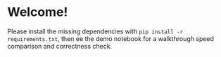 # Welcome!
Please install the missing dependencies with `pip install -r requirements.txt`, then ee the demo notebook for a walkthrough speed comparison and correctness check.

